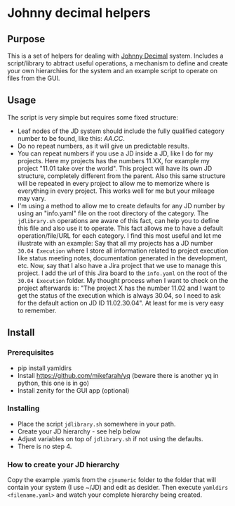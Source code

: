 # Johnny decimal helpers

## Purpose
This is a set of helpers for dealing with [Johnny Decimal](https://johnnydecimal.com/) system.
Includes a script/library to abtract useful operations, a mechanism to define and create your own hierarchies for the system and an example script to operate on files from the GUI.

## Usage
The script is very simple but requires some fixed structure:
- Leaf nodes of the JD system should include the fully qualified category number to be found, like this: *AA.CC*.
- Do no repeat numbers, as it will give un predictable results.
- You can repeat numbers if you use a JD inside a JD, like I do for my projects. Here my projects has the numbers 11.XX, for example my project "11.01 take over the world". This project will have its own JD structure, completely different from the parent. Also this same structure will be repeated in every project to allow me to memorize where is everything in every project. This works well for me but your mileage may vary.
- I'm using a method to allow me to create defaults for any JD number by using an "info.yaml" file on the root directory of the category. The `jdlibrary.sh` operations are aware of this fact, can help you to define this file and also use it to operate. This fact allows me to have a default operation/file/URL for each category. I find this most useful and let me illustrate with an example: Say that all my projects has a JD number `30.04 Execution` where I store all information related to project execution like status meeting notes, documentation generated in the development, etc. Now, say that I also have a Jira project that we use to manage this project. I add the url of this Jira board to the `info.yaml` on the root of the `30.04 Execution` folder. My thought process when I want to check on the project afterwards is: "The project X has the number 11.02 and I want to get the status of the execution which is always 30.04, so I need to ask for the default action on JD ID 11.02.30.04". At least for me is very easy to remember.

## Install

### Prerequisites
- pip install yamldirs
- Install https://github.com/mikefarah/yq (beware there is another yq in python, this one is in go)
- Install zenity for the GUI app (optional)

### Installing
- Place the script `jdlibrary.sh` somewhere in your path.
- Create your JD hierarchy - see help below
- Adjust variables on top of `jdlibrary.sh` if not using the defaults.
- There is no step 4.

### How to create your JD hierarchy

Copy the example .yamls from the `cjnumeric` folder to the folder that will contain your system (I use ~/JD) and edit as desider. Then execute `yamldirs <filename.yaml>` and watch your complete hierarchy being created.
